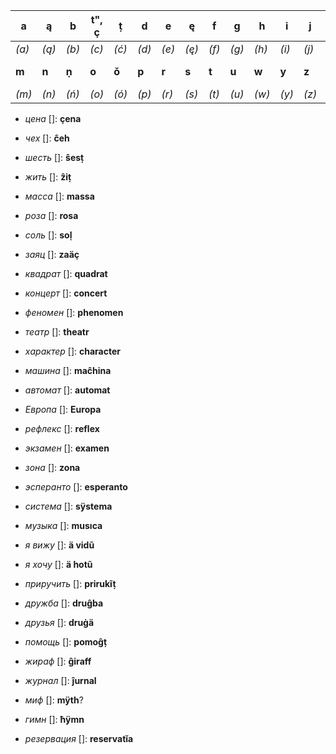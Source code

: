 |**a**|**ą**|**b**|**t", ç**|**ṭ**|**d**|**e**|**ę**|**f**|**g**|**h**|**i**|**j**|**k**|**l", ḷ**|**l**|
|-|-|-|-|-|-|-|-|-|-|-|-|-|-|-|-|
|*(a)*|*(ą)*|*(b)*|*(c)*|*(ć)*|*(d)*|*(e)*|*(ę)*|*(f)*|*(g)*|*(h)*|*(i)*|*(j)*|*(k)*|*(l)*|*(ł)*|
|**m**|**n**|**ṇ**|**o**|**ǒ**|**p**|**r**|**s**|**t**|**u**|**w**|**y**|**z**|**z", ẓ**|**ẑ**||
|*(m)*|*(n)*|*(ń)*|*(o)*|*(ó)*|*(p)*|*(r)*|*(s)*|*(t)*|*(u)*|*(w)*|*(y)*|*(z)*|*(ź)*|*(ż)*||


* *цена* []: **çena**
* *чех* []: **ĉeh**
* *шесть* []: **ŝesṭ**
* *жить* []: **ẑiṭ**

* *масса* []: **massa**
* *роза* []: **rosa**

* *соль* []: **soḷ**
* *заяц* []: **zaäç**

* *квадрат* []: **quadrat**
* *концерт* []: **concert**

* *феномен* []: **phenomen**
* *театр* []: **theatr**
* *характер* []: **character**
* *машина* []: **maĉhina**

* *автомат* []: **automat**
* *Европа* []: **Europa**

* *рефлекс* []: **reflex**
* *экзамен* []: **examen**
* *зона* []: **zona**

* *эсперанто* []: **esperanto**
* *система* []: **sÿstema**
* *музыка* []: **musıca**
* *я вижу* []: **ä vidũ**
* *я хочу* []: **ä hotũ**
* *приручить* []: **prirukĩṭ**
* *дружба* []: **druĝba**
* *друзья* []: **druġä**
* *помощь* []: **pomoĝṭ**
* *жираф* []: **ĝiraff**
* *журнал* []: **ĵurnal**
* *миф* []: **mÿth**?
* *гимн* []: **ħÿmn**
* *резервация* []: **reservatĭa**

